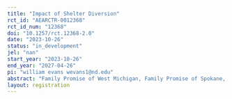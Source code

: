 ```yaml
---
title: "Impact of Shelter Diversion"
rct_id: "AEARCTR-0012368"
rct_id_num: "12368"
doi: "10.1257/rct.12368-2.0"
date: "2023-10-26"
status: "in_development"
jel: "nan"
start_year: "2023-10-26"
end_year: "2027-04-26"
pi: "william evans wevans1@nd.edu"
abstract: "Family Promise of West Michigan, Family Promise of Spokane, and the Lord’s Place (located in West Palm Beach) are three nonprofit organizations dedicated to fighting homelessness in their local communities. As part of this mission, these organizations participate in diversion conversations with clients who are experiencing housing crises, searching for solutions that could keep them out of homeless shelters. These organizations and LEO want to examine the impact of supplementing these conversations with additional support and resources. In a randomized controlled trial, eligible clients will be randomly assigned to receive either a diversion conversation alone, a diversion conversation with flexible financial assistance available, or a diversion conversation, flexible financial assistance, and proactive follow-up case management. Researchers will track the outcomes of those in each treatment group who receive additional support and those in the control group who receive only the standard diversion conversation in order to make conclusions about the effectiveness of these new support services. "
layout: registration
---
```



